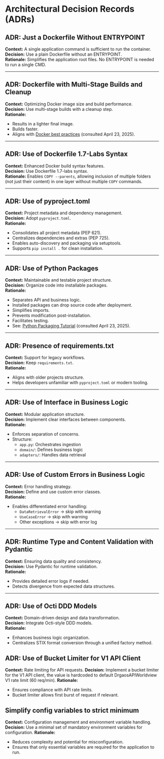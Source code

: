 # Architectural Decision Records (ADRs)

## ADR: Just a Dockerfile Without ENTRYPOINT

**Context:** A single application command is sufficient to run the container.  
**Decision:** Use a plain Dockerfile without an ENTRYPOINT.  
**Rationale:** Simplifies the application root files. No ENTRYPOINT is needed to run a single CMD.

---

## ADR: Dockerfile with Multi-Stage Builds and Cleanup

**Context:** Optimizing Docker image size and build performance.  
**Decision:** Use multi-stage builds with a cleanup step.  
**Rationale:**  

- Results in a lighter final image.  
- Builds faster.  
- Aligns with [Docker best practices](https://docs.docker.com/build/building/multi-stage/) (consulted April 23, 2025).

---

## ADR: Use of Dockerfile 1.7-Labs Syntax

**Context:** Enhanced Docker build syntax features.  
**Decision:** Use Dockerfile 1.7-labs syntax.  
**Rationale:** Enables `COPY --parents`, allowing inclusion of multiple folders (not just their content) in one layer without multiple `COPY` commands.

---

## ADR: Use of pyproject.toml

**Context:** Project metadata and dependency management.  
**Decision:** Adopt `pyproject.toml`.  
**Rationale:**  

- Consolidates all project metadata (PEP 621).  
- Centralizes dependencies and extras (PEP 725).  
- Enables auto-discovery and packaging via setuptools.  
- Supports `pip install .` for clean installation.

---

## ADR: Use of Python Packages

**Context:** Maintainable and testable project structure.  
**Decision:** Organize code into installable packages.  
**Rationale:**  

- Separates API and business logic.  
- Installed packages can drop source code after deployment.  
- Simplifies imports.  
- Prevents modification post-installation.  
- Facilitates testing.  
- See: [Python Packaging Tutorial](https://packaging.python.org/en/latest/tutorials/packaging-projects/) (consulted April 23, 2025).

---

## ADR: Presence of requirements.txt

**Context:** Support for legacy workflows.  
**Decision:** Keep `requirements.txt`.  
**Rationale:**  

- Aligns with older projects structure.  
- Helps developers unfamiliar with `pyproject.toml` or modern tooling.

---

## ADR: Use of Interface in Business Logic

**Context:** Modular application structure.  
**Decision:** Implement clear interfaces between components.  
**Rationale:**  

- Enforces separation of concerns.  
- Structure:  
  - `app.py`: Orchestrates ingestion  
  - `domain/`: Defines business logic  
  - `adapters/`: Handles data retrieval

---

## ADR: Use of Custom Errors in Business Logic

**Context:** Error handling strategy.  
**Decision:** Define and use custom error classes.  
**Rationale:**  

- Enables differentiated error handling:  
  - `DataRetrievalError` → skip with warning  
  - `UseCaseError` → skip with warning  
  - Other exceptions → skip with error log

---

## ADR: Runtime Type and Content Validation with Pydantic

**Context:** Ensuring data quality and consistency.  
**Decision:** Use Pydantic for runtime validation.  
**Rationale:**  

- Provides detailed error logs if needed.  
- Detects divergence from expected data structures.

---

## ADR: Use of Octi DDD Models

**Context:** Domain-driven design and data transformation.  
**Decision:** Integrate Octi-style DDD models.  
**Rationale:**  

- Enhances business logic organization.
- Centralizes STIX format conversion through a unified factory method.  

## ADR: Use of Bucket Limiter for V1 API Client

**Context:** Rate limiting for API requests.
**Decision:** Implement a bucket limiter for the V1 API client, the value is hardcoded to default DrgaosAPIWorldview V1 rate limit (60 req/min).
**Rationale:**

- Ensures compliance with API rate limits.
- Bucket limiter allows first burst of request if relevant.

## Simplify config variables to strict minimum

**Context:** Configuration management and environment variable handling.
**Decision:** Use a minimal set of mandatory environment variables for configuration.
**Rationale:**

- Reduces complexity and potential for misconfiguration.
- Ensures that only essential variables are required for the application to run.
